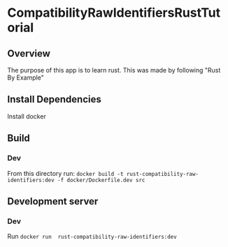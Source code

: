 # CompatibilityRawIdentifiersRustTutorial

## Overview
The purpose of this app is to learn rust. This was made by following "Rust By Example"

## Install Dependencies
Install docker

## Build
### Dev
From this directory run: `docker build -t rust-compatibility-raw-identifiers:dev -f docker/Dockerfile.dev src`

## Development server
### Dev
Run `docker run  rust-compatibility-raw-identifiers:dev`